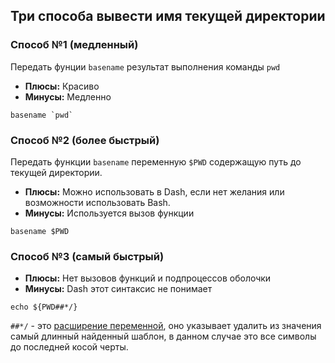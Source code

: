 ## Три способа вывести имя текущей директории

### Способ №1 (медленный)

Передать фунции `basename` результат выполнения команды `pwd`

- **Плюсы:** Красиво
- **Минусы:** Медленно

```
basename `pwd`
```

### Способ №2 (более быстрый)

Передать функции `basename` переменную `$PWD` содержащую путь до текущей директории.

- **Плюсы:** Можно использовать в Dash, если нет желания или возможности использовать Bash.
- **Минусы:** Используется вызов функции

```
basename $PWD
```


### Способ №3 (самый быстрый)

- **Плюсы:** Нет вызовов функций и подпроцессов оболочки
- **Минусы:** Dash этот синтаксис не понимает

```
echo ${PWD##*/}
```

`##*/` - это [расширение переменной](https://www.gnu.org/software/bash/manual/html_node/Shell-Parameter-Expansion.html), оно указывает удалить из значения самый длинный найденный шаблон, в данном случае это все символы до последней косой черты.
